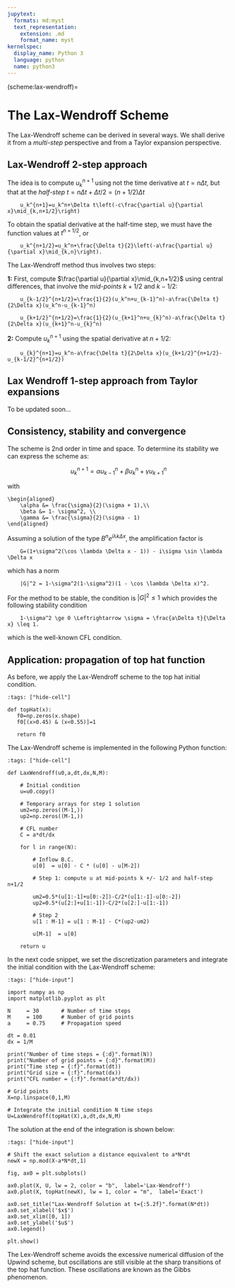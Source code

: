 ```yaml
---
jupytext:
  formats: md:myst
  text_representation:
    extension: .md
    format_name: myst
kernelspec:
  display_name: Python 3
  language: python
  name: python3
---
```

(scheme:lax-wendroff)=
# The Lax-Wendroff Scheme

The Lax-Wendroff scheme can be derived in several ways. We shall derive it from a *multi-step* perspective and from a Taylor expansion perspective. 

## Lax-Wendroff 2-step approach

The idea is to compute $u_k^{n+1}$ using not the time derivative at $t=n\Delta t$, but that at the *half-step* $t=n\Delta t + \Delta t/2=(n+1/2)\Delta t$

```{math}
	u_k^{n+1}=u_k^n+\Delta t\left(-c\frac{\partial u}{\partial x}\mid_{k,n+1/2}\right)
```

To obtain the spatial derivative at the half-time step, we must have the function values at $t^{n+1/2}$, or

```{math}
	u_k^{n+1/2}=u_k^n+\frac{\Delta t}{2}\left(-a\frac{\partial u}{\partial x}\mid_{k,n}\right).
```

The Lax-Wendroff method thus involves two steps:

 **1:** First, compute $\frac{\partial u}{\partial x}\mid_{k,n+1/2}$ using central differences, that involve the *mid-points* $k+1/2$ and $k-1/2$:

```{math}
	u_{k-1/2}^{n+1/2}=\frac{1}{2}(u_k^n+u_{k-1}^n)-a\frac{\Delta t}{2\Delta x}(u_k^n-u_{k-1}^n)
```
```{math}
	u_{k+1/2}^{n+1/2}=\frac{1}{2}(u_{k+1}^n+u_{k}^n)-a\frac{\Delta t}{2\Delta x}(u_{k+1}^n-u_{k}^n)
```
 **2:** Compute $u_k^{n+1}$ using the spatial derivative at $n+1/2$:

```{math}
	u_{k}^{n+1}=u_k^n-a\frac{\Delta t}{2\Delta x}(u_{k+1/2}^{n+1/2}-u_{k-1/2}^{n+1/2})
```

## Lax Wendroff 1-step approach from Taylor expansions

To be updated soon...

## Consistency, stability and convergence

The scheme is 2nd order in time and space. To determine its stability we can express the scheme as:

$$
	u_k^{n+1} = \alpha u_{k-1}^n + \beta u_k^n + \gamma u_{k+1}^n
$$

with 

```{math}
\begin{aligned}
	\alpha &= \frac{\sigma}{2}(\sigma + 1),\\
	\beta &= 1- \sigma^2, \\
	\gamma &= \frac{\sigma}{2}(\sigma - 1)
\end{aligned}
```

Assuming a solution of the type $B^n e^{i\lambda k \Delta x}$, the amplification factor is 

```{math}
	G=(1+\sigma^2(\cos \lambda \Delta x - 1)) - i\sigma \sin \lambda \Delta x
```

which has a norm 

```{math}
	|G|^2 = 1-\sigma^2(1-\sigma^2)(1 - \cos \lambda \Delta x)^2.
```

For the method to be stable, the condition is $|G|^2 \leq 1$ which provides the following stability condition

```{math}
	1-\sigma^2 \ge 0 \Leftrightarrow \sigma = \frac{a\Delta t}{\Delta x} \leq 1.
```

which is the well-known CFL condition.

## Application: propagation of top hat function

As before, we apply the Lax-Wendroff scheme to the top hat initial condition.

```{code-cell} ipython3
:tags: ["hide-cell"]

def topHat(x):
   f0=np.zeros(x.shape)
   f0[(x>0.45) & (x<0.55)]=1

   return f0
```

The Lax-Wendroff scheme is implemented in the following Python function:

```{code-cell} ipython3
:tags: ["hide-cell"]

def LaxWendroff(u0,a,dt,dx,N,M):
    
    # Initial condition
    u=u0.copy()
    
    # Temporary arrays for step 1 solution
    um2=np.zeros((M-1,))
    up2=np.zeros((M-1,))

    # CFL number
    C = a*dt/dx
    
    for l in range(N):
        
        # Inflow B.C.
        u[0]  = u[0] - C * (u[0] - u[M-2])
        
        # Step 1: compute u at mid-points k +/- 1/2 and half-step n+1/2
        
        um2=0.5*(u[1:-1]+u[0:-2])-C/2*(u[1:-1]-u[0:-2])
        up2=0.5*(u[2:]+u[1:-1])-C/2*(u[2:]-u[1:-1])
        
        # Step 2
        u[1 : M-1] = u[1 : M-1] - C*(up2-um2)
        
        u[M-1]  = u[0]
    
    return u
```

In the next code snippet, we set the discretization parameters and integrate the initial condition with the Lax-Wendroff scheme:

```{code-cell} ipython3
:tags: ["hide-input"]

import numpy as np
import matplotlib.pyplot as plt

N     = 30       # Number of time steps
M     = 100      # Number of grid points
a     = 0.75     # Propagation speed

dt = 0.01
dx = 1/M

print("Number of time steps = {:d}".format(N))
print("Number of grid points = {:d}".format(M))
print("Time step = {:f}".format(dt))
print("Grid size = {:f}".format(dx))
print("CFL number = {:f}".format(a*dt/dx))

# Grid points
X=np.linspace(0,1,M)

# Integrate the initial condition N time steps
U=LaxWendroff(topHat(X),a,dt,dx,N,M)

```

The solution at the end of the integration is shown below:

```{code-cell} ipython3
:tags: ["hide-input"]

# Shift the exact solution a distance equivalent to a*N*dt
newX = np.mod(X-a*N*dt,1)

fig, ax0 = plt.subplots()

ax0.plot(X, U, lw = 2, color = "b",  label='Lax-Wendroff')
ax0.plot(X, topHat(newX), lw = 1, color = "m",  label='Exact')

ax0.set_title("Lax-Wendroff Solution at t={:5.2f}".format(N*dt))
ax0.set_xlabel('$x$')
ax0.set_xlim([0, 1])
ax0.set_ylabel('$u$')
ax0.legend()

plt.show()

```
The Lex-Wendroff scheme avoids the excessive numerical diffusion of the Upwind scheme, but oscillations are still visible at the sharp transitions of the top hat function. These oscillations are known as the Gibbs phenomenon.
